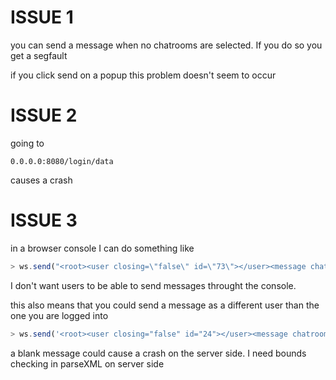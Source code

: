 # ISSUE 1

you can send a message when no chatrooms are selected. If you do so you get a 
segfault

if you click send on a popup this problem doesn't seem to occur

# ISSUE 2
going to

```
0.0.0.0:8080/login/data
```

causes a crash

# ISSUE 3

in a browser console I can do something like

```javascript
> ws.send("<root><user closing=\"false\" id=\"73\"></user><message chatroom=\"ktclilwwceccxmjcqxzc\" date=\"1600794987\">not good&lt;br&gt;</message></root>")
```

I don't want users to be able to send messages throught the console.

this also means that you could send a message as a different user than the one 
you are logged into

```javascript
> ws.send('<root><user closing="false" id="24"></user><message chatroom="lnohzaevmzswqfsqucbj" date="1600796468"></message></root>')
```

a blank message could cause a crash on the server side. I need bounds checking
in parseXML on server side

